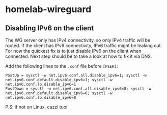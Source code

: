 # homelab-wireguard
## Disabling IPv6 on the client
The WG server only has IPv4 connectivity, so only IPv4 traffic will be routed. If the client has IPv6 connectivity, IPv6 traffic might be leaking out. For now the quickest fix is to just disable IPv6 on the client when connected.
Next step should be to take a look at how to fix it via DNS.

Add the following lines to the `.conf` file before `[PEER]`:
```
PostUp = sysctl -w net.ipv6.conf.all.disable_ipv6=1; sysctl -w net.ipv6.conf.default.disable_ipv6=1; sysctl -w net.ipv6.conf.lo.disable_ipv6=1
PostDown = sysctl -w net.ipv6.conf.all.disable_ipv6=0; sysctl -w net.ipv6.conf.default.disable_ipv6=0; sysctl -w net.ipv6.conf.lo.disable_ipv6=0
```
P.S: if not on Linux, cazzi tuoi
